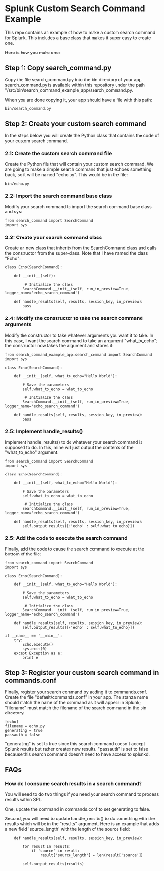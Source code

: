 # Splunk Custom Search Command Example

This repo contains an example of how to make a custom search command for Splunk. This includes a base class that makes it super easy to create one.

Here is how you make one:

## Step 1: Copy search_command.py

Copy the file search_command.py into the bin directory of your app. search_command.py is available within this repository under the path "/src/bin/search_command_example_app/search_command.py.

When you are done copying it, your app should have a file with this path:

    bin/search_command.py

## Step 2: Create your custom search command

In the steps below you will create the Python class that contains the code of your custom search command.

### 2.1: Create the custom search command file

Create the Python file that will contain your custom search command. We are going to make a simple search command that just echoes something back, so it will be named "echo.py". This would be in the file:

    bin/echo.py

### 2.2: Import the search command base class

Modify your search command to import the search command base class and sys:

    from search_command import SearchCommand
    import sys


### 2.3: Create your search command class

Create an new class that inherits from the SearchCommand class and calls the constructor from the super-class. Note that I have named the class "Echo":

    class Echo(SearchCommand):

        def __init__(self):
             
             # Initialize the class
            SearchCommand.__init__(self, run_in_preview=True, logger_name='echo_search_command')

        def handle_results(self, results, session_key, in_preview):
            pass

### 2.4: Modify the constructor to take the search command arguments

Modify the constructor to take whatever arguments you want it to take. In this case, I want the search command to take an argument "what_to_echo"; the constructor now takes the argument and stores it:

    from search_command_example_app.search_command import SearchCommand
    import sys

    class Echo(SearchCommand):

        def __init__(self, what_to_echo="Hello World"):

            # Save the parameters
            self.what_to_echo = what_to_echo

             # Initialize the class
            SearchCommand.__init__(self, run_in_preview=True, logger_name='echo_search_command')

        def handle_results(self, results, session_key, in_preview):
            pass

### 2.5: Implement handle_results()

Implement handle_results() to do whatever your search command is supposed to do. In this, mine will just output the contents of the "what_to_echo" argument.


    from search_command import SearchCommand
    import sys

    class Echo(SearchCommand):

        def __init__(self, what_to_echo="Hello World"):

            # Save the parameters
            self.what_to_echo = what_to_echo

             # Initialize the class
            SearchCommand.__init__(self, run_in_preview=True, logger_name='echo_search_command')

        def handle_results(self, results, session_key, in_preview):
            self.output_results([{'echo' : self.what_to_echo}])

### 2.5: Add the code to execute the search command

Finally, add the code to cause the search command to execute at the bottom of the file:
            
    from search_command import SearchCommand
    import sys

    class Echo(SearchCommand):

        def __init__(self, what_to_echo="Hello World"):

            # Save the parameters
            self.what_to_echo = what_to_echo

             # Initialize the class
            SearchCommand.__init__(self, run_in_preview=True, logger_name='echo_search_command')

        def handle_results(self, results, session_key, in_preview):
            self.output_results([{'echo' : self.what_to_echo}])

    if __name__ == '__main__':
        try:
            Echo.execute()
            sys.exit(0)
        except Exception as e:
            print e


## Step 3: Register your custom search command in commands.conf

Finally, register your search command by adding it to commands.conf. Create the file "default/commands.conf" in your app. The stanza name should match the name of the command as it will appear in Splunk; "filename" must match the filename of the search command in the bin directory:

    [echo]
    filename = echo.py
    generating = true
    passauth = false

"generating" is set to true since this search command doesn't accept Splunk results but rather creates new results. "passauth" is set to false because this search command doesn't need to have access to splunkd.

## FAQs

### How do I consume search results in a search command?

You will need to do two things if you need your search command to process results within SPL.

One, update the command in commands.conf to set generating to false.

Second, you will need to update handle_results() to do something with the results which will be in the "results" argument. Here is an example that adds a new field 'source_length' with the length of the source field:

        def handle_results(self, results, session_key, in_preview):
            
            for result in results:
                if 'source' in result:
                    result['source_length'] = len(result['source'])
            
            self.output_results(results)
